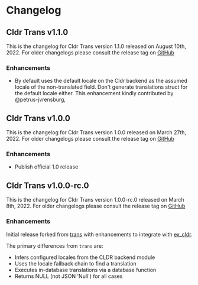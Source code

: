 # Changelog

## Cldr Trans v1.1.0

This is the changelog for Cldr Trans version 1.1.0 released on August 10th, 2022.  For older changelogs please consult the release tag on [GitHub](https://github.com/elixir-cldr/cldr_trans/tags)

### Enhancements

* By default uses the default locale on the Cldr backend as the assumed locale of the non-translated field. Don't generate translations struct for the default locale either. This enhancement kindly contributed by @petrus-jvrensburg,

## Cldr Trans v1.0.0

This is the changelog for Cldr Trans version 1.0.0 released on March 27th, 2022.  For older changelogs please consult the release tag on [GitHub](https://github.com/elixir-cldr/cldr_trans/tags)

### Enhancements

* Publish official 1.0 release

## Cldr Trans v1.0.0-rc.0

This is the changelog for Cldr Trans version 1.0.0-rc.0 released on March 8th, 2022.  For older changelogs please consult the release tag on [GitHub](https://github.com/elixir-cldr/cldr_trans/tags)

### Enhancements

Initial release forked from [trans](https://github.com/crbelaus/trans) with enhancements to integrate with [ex_cldr](https://hex.pm/packages/ex_cldr).

The primary differences from `trans` are:
* Infers configured locales from the CLDR backend module
* Uses the locale fallback chain to find a translation
* Executes in-database translations via a database function
* Returns NULL (not JSON 'Null') for all cases

